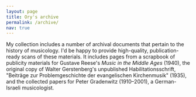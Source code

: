 ```yaml
---
layout: page
title: Ory's archive
permalink: /archive/
nav: true
---
```


My collection includes a number of archival documents that pertain to the history of musicology. I'd be happy to provide high-quality, publication-ready scans of these materials. It includes pages from a scrapbook of publicity materials for Gustave Reese's  _Music in the Middle Ages_ (1940), the original copy of Walter Gerstenberg's unpublished Habilitationsschrift, "Beiträge zur Problemgeschichte der evangelischen Kirchenmusik" (1935), and the collected papers for Peter Gradenwitz (1910–2001), a German-Israeli musicologist.

<div id="search-interface"></div>
<div id="list"></div>

<style>
	table {
		font: 400 12px/1 -apple-system,BlinkMacSystemFont,"Segoe UI",Roboto,Helvetica,Arial,sans-serif,"Apple Color Emoji","Segoe UI Emoji","Segoe UI Symbol";
	}
	div.container.mt-5 {margin-left: 100px; min-width: 1250px;}
	h1 { font-size: 40px; }
	th { text-align: left; }
	table.browse { min-width: 1250px;}
	table.browse { margin-left: auto; margin-right: auto; } /* center table */
	table.browse { border-collapse: collapse; } /* don't put gaps between cells */
	table.browse th { background:skyblue;}
	table.browse td, table.browse th { padding-left: 2px; padding-top: 2px; padding: 2px}
	table.browse tr:hover { background:#ff000011; }
	a { text-decoration: none; }
	#search-interface { margin-bottom: 30px; }
	.wrapper {margin-left: 10px;}
	table.browse td:nth-child(1)  {white-space: nowrap;}
	table.browse td:nth-child(3) {white-space: nowrap;}
	table.browse td:nth-child(6) {min-width: 250px}

</style>

<script>
// vim: ts=3:nowrap

let METADATA = [];
let INDEX_Series		= "Series";
let INDEX_Folder        = "Folder";
let INDEX_Series_Info   = "Series Description";
let INDEX_Folder_Info   = "Folder Description";
let INDEX_Scanned      	= "Scanned";
let INDEX_Acquisition   = "Acquisition Information";
let INDEX_Permissions   = "Permissions";
let INDEX_Hidden		= "Hidden";
let INDEX_URL			= "URL";
let INDEX_Image			= "Image Available";

document.addEventListener("DOMContentLoaded", function () {
	METADATA = {% include archives/archives.json %};
	buildSearchInterface(METADATA, "#search-interface");
	displayBrowseTable(METADATA, "#list"); 
});

//////////////////////////////
//
// buildSearchInterface --
//

function buildSearchInterface(data, selector) {
	if (!selector) {
		selector = "#search-interface";
	}
	let element = document.querySelector(selector);
	if (!element) {
		console.error(`Error: cannot find ${selector} element to create search interface`);
		return;
	}

	let output = "";
	output += buildSeriesSelect(data);
	output += buildImageSelect(data);
	element.innerHTML = output;
}


//////////////////////////////
//
// buildSeriesSelect --
//

function buildSeriesSelect(data) {
	let counter = {};
	let sum = data.length;
	for (let i=0; i<sum; i++) {
		let entry = data[i];
		let series = entry[INDEX_Series_Info];
		if (!series) {
			console.error("WARNING: ", entry, " DOES NOT HAVE A SERIES");
			continue;
		}
		counter[series] = (counter[series] === undefined) ? 1 : counter[series] + 1;
	}

	let slist = Object.keys(counter).sort();
	let seriesCount = slist.length;
	let output = "<select class='series' onchange='doSearch()'>\n";
	output += `<option value="">Any archival series [${seriesCount}]</option>`;
	for (let i=0; i<slist.length; i++) {
		let name = slist[i];
		let count = counter[slist[i]];
		output += `<option value="${name}">${name} (${count})</option>`;
	}
	output += "</select>\n";
	return output;
}

//////////////////////////////
//
// buildImageSelect --
//

function buildImageSelect(data) {
	let counter = {};
	let sum = data.length;
	for (let i=0; i<sum; i++) {
		let entry = data[i];
		let image = entry["Image Available"];
		if (!image) {
			console.error("WARNING: ", entry, " DOES NOT HAVE AN IMAGE AVAILABLE");
			continue;
		}
		counter[image] = (counter[image] === undefined) ? 1 : counter[image] + 1;
	}

	let ilist = Object.keys(counter).sort();
	let output = "<select class='image' onchange='doSearch()'>\n";
	output += `<option value="">Image available online?</option>`;
	for (let i=0; i<ilist.length; i++) {
		let name = ilist[i];
		output += `<option value="${name}">${name}</option>`;
	}
	output += "</select>\n";
	return output;
}


//////////////////////////////
//
// displayBrowseTable --
//

function displayBrowseTable(data, selector) {
	if (!selector) {
		selector = "#list";
	}
	let element = document.querySelector(selector);
	if (!element) {
		console.error(`Error: cannot find ${selector} element to display work table`);
		return;
	}
	let headings = [INDEX_Series, INDEX_Series_Info, INDEX_Folder, INDEX_Folder_Info];
	let contents = "";
	contents += "<table class='browse'>\n";
	contents += "<thead>\n";
	contents += makeTableHeader(headings);
	contents += "</thead>\n";
	contents += "<tbody>\n";
	contents += makeTableBody(headings, data);
	contents += "</tbody>\n";
	contents += "</table>\n";
	element.innerHTML = contents;
}

//////////////////////////////
//
// makeTableHeader -- Generate HTML content for browse table header.
//

function makeTableHeader(headings) {
	let output = `<th>${headings.join("</th><th>")}</th>\n`;
	return output;
}


//////////////////////////////
//
// makeTableBody -- Generate HTML content for browse table's body.
//

function makeTableBody(headings, data) {
	let output = "";
	for (let i=0; i<data.length; i++) {
		let entry = data[i];
		output += "<tr>";
		for (let i=0; i<headings.length; i++) {
			let value = "";
			let URL = entry["URL"];
			if (typeof entry[headings[i]] !== "undefined") {
				value = entry[headings[i]];
			}
			let hidden = entry["Hidden"];
			if (hidden == "no"){
				output += "<td>";
				if (value.match(":")){
					value = value.replace(':', '<br /><br />');
				}
				if (value.match(";")){
					value = value.replace(/(;)+/g, '<br />');
					console.warn(value, "value");
				}

				if (URL){
					if (headings[i] == INDEX_Folder_Info) {
						output += `<a target="_blank" href="${URL}">${value}</a>`;
					} else {
						output += value;
					}
				} else {
					output += value;	
				}
				output += "</td>";
			}
		}
		if (output !== ""){
			output += "</tr>\n";
		}
	}
	return output;
}


//////////////////////////////
//
// doSearch --
//

function doSearch(data) {
	if (!data) {
		data = METADATA;
	}

	let searchInterface = document.querySelector("#search-interface");
	if (!searchInterface) {
		console.log("Problem finding search interface");
		return;
	}

	let seriesField = searchInterface.querySelector("select.series");
	if (!seriesField) {
		console.log("Problem finding series field in search interface");
		return;
	}
	let seriesQuery = seriesField.value;

	let imageField = searchInterface.querySelector("select.image");
	if (!imageField) {
		console.log("Problem finding series field in search interface");
		return;
	}
	let imageQuery = imageField.value;

	if (seriesQuery) {
		let tempdata = [];
		for (let i=0; i<data.length; i++) {
			let entry = data[i];
			let series = entry[INDEX_Series_Info];
			if (series === seriesQuery) {
				tempdata.push(entry);
			}
		}
		data = tempdata;
	}

	if (imageQuery) {
		let tempdata = [];
		for (let i=0; i<data.length; i++) {
			let entry = data[i];
			let image = entry[INDEX_Image];
			if (image === imageQuery) {
				tempdata.push(entry);
			}
		}
		data = tempdata;
	}

	displayBrowseTable(data);
}

</script>